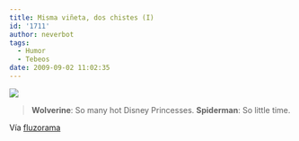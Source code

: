 ```yaml
---
title: Misma viñeta, dos chistes (I)
id: '1711'
author: neverbot
tags:
  - Humor
  - Tebeos
date: 2009-09-02 11:02:35
---
```


[![](./L9l7FfkMOoc7oxp4iXYjUpA6o1_500.jpg)](http://fluzo.tumblr.com/post/177444271/disneycompramarvel)

> **Wolverine**: So many hot Disney Princesses. 
  **Spiderman**: So little time.

Vía [fluzorama](http://fluzo.tumblr.com/post/177444271/disneycompramarvel)